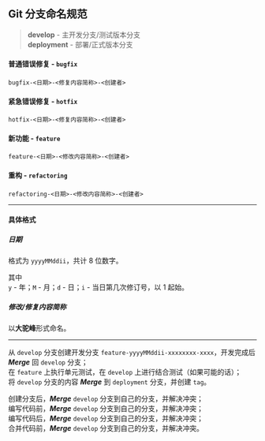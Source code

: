 ## Git 分支命名规范

> **develop** - 主开发分支/测试版本分支  
> **deployment** - 部署/正式版本分支

#### 普通错误修复 - `bugfix`
```
bugfix-<日期>-<修复内容简称>-<创建者>
```

#### 紧急错误修复 - `hotfix`
```
hotfix-<日期>-<修复内容简称>-<创建者>
```

#### 新功能 - `feature`
```
feature-<日期>-<修改内容简称>-<创建者>
```

#### 重构 - `refactoring`
```
refactoring-<日期>-<修改内容简称>-<创建者>
```

---

#### 具体格式

##### 日期

格式为 `yyyyMMddii`，共计 8 位数字。

其中  
`y` - 年；`M` - 月；`d` - 日；`i` - 当日第几次修订号，以 1 起始。

##### 修改/修复内容简称

以**大驼峰**形式命名。

---

从 `develop` 分支创建开发分支 `feature-yyyyMMddii-xxxxxxxx-xxxx`，开发完成后 ***Merge*** 回 `develop` 分支；  
在 `feature` 上执行单元测试，在 `develop` 上进行结合测试（如果可能的话）；  
将 `develop` 分支的内容 ***Merge*** 到 `deployment` 分支，并创建 `tag`。

创建分支后，***Merge*** `develop` 分支到自己的分支，并解决冲突；  
编写代码前，***Merge*** `develop` 分支到自己的分支，并解决冲突；  
编写代码后，***Merge*** `develop` 分支到自己的分支，并解决冲突；  
合并代码前，***Merge*** `develop` 分支到自己的分支，并解决冲突。
